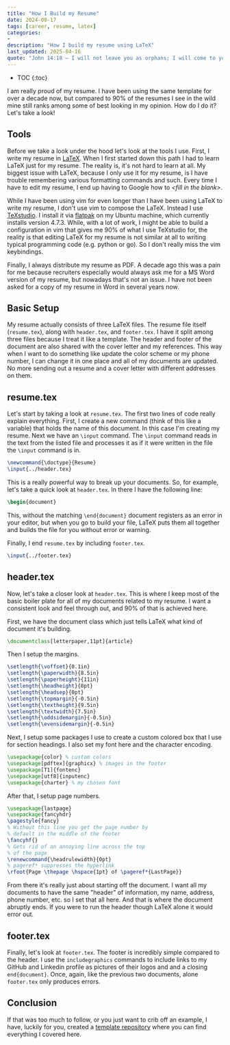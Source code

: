 ```yaml
---
title: "How I Build my Resume"
date: 2024-08-17
tags: [career, resume, latex]
categories:
- 
description: "How I build my resume using LaTeX"
last_updated: 2025-04-16
quote: "John 14:18 – I will not leave you as orphans; I will come to you."
---
```


* TOC
{:toc}

I am really proud of my resume. I have been using the same template for over a
decade now, but compared to 90% of the resumes I see in the wild mine still
ranks among some of best looking in my opinion. How do I do it? Let's take a
look!
<!--more-->

## Tools

Before we take a look under the hood let's look at the tools I use. First, I
write my resume in [LaTeX](https://www.latex-project.org/). When I first
started down this path I had to learn LaTeX just for my resume. The reality is,
it's not hard to learn at all. My biggest issue with LaTeX, because I only use
it for my resume, is I have trouble remembering various formatting commands and
such. Every time I have to edit my resume, I end up having to Google how to
*\<fill in the blank\>*.

While I have been using vim for even longer than I have been using LaTeX to
write my resume, I don't use vim to compose the LaTeX. Instead I use
[TeXstudio](https://www.texstudio.org/). I install it via
[flatpak](https://www.flatpak.org/) on my Ubuntu machine, which currently
installs version 4.7.3. While, with a lot of work, I might be able to build a
configuration in vim that gives me 90% of what I use TeXstudio for, the reality
is that editing LaTeX for my resume is not similar at all to writing typical
programming code (e.g. python or go). So I don't really miss the vim
keybindings.

Finally, I always distribute my resume as PDF. A decade ago this was a pain for
me because recruiters especially would always ask me for a MS Word version of
my resume, but nowadays that's not an issue. I have not been asked for a copy
of my resume in Word in several years now.

## Basic Setup

My resume actually consists of three LaTeX files. The resume file itself
(`resume.tex`), along with `header.tex`, and `footer.tex`. I have it split
among three files because I treat it like a template. The header and footer of
the document are also shared with the cover letter and my references. This way
when I want to do something like update the color scheme or my phone number, I
can change it in one place and all of my documents are updated. No more sending
out a resume and a cover letter with different addresses on them.

## resume.tex

Let's start by taking a look at `resume.tex`. The first two lines of code
really explain everything. First, I create a new command (think of this like a
variable) that holds the name of this document. In this case I'm creating my
resume. Next we have an `\input` command. The `\input` command reads in the
text from the listed file and processes it as if it were written in the file
the `\input` command is in.

```latex
\newcommand{\doctype}{Resume}
\input{../header.tex}
```

This is a really powerful way to break up your documents. So, for example,
let's take a quick look at `header.tex`. In there I have the following line:

```latex
\begin{document}
```

This, without the matching `\end{document}` document registers as an error in
your editor, but when you go to build your file, LaTeX puts them all together
and builds the file for you without error or warning.

Finally, I end `resume.tex` by including `footer.tex`.

```latex
\input{../footer.tex}
```

## header.tex

Now, let's take a closer look at `header.tex`. This is where I keep most of the
basic boiler plate for all of my documents related to my resume. I want a
consistent look and feel through out, and 90% of that is achieved here.

First, we have the document class which just tells LaTeX what kind of document
it's building.
```latex
\documentclass[letterpaper,11pt]{article}
```

Then I setup the margins.
```latex
\setlength{\voffset}{0.1in}
\setlength{\paperwidth}{8.5in}
\setlength{\paperheight}{11in}
\setlength{\headheight}{0pt}
\setlength{\headsep}{0pt}
\setlength{\topmargin}{-0.5in}
\setlength{\textheight}{9.5in}
\setlength{\textwidth}{7.5in}
\setlength{\oddsidemargin}{-0.5in}
\setlength{\evensidemargin}{-0.5in}
```

Next, I setup some packages I use to create a custom colored box that I use for
section headings. I also set my font here and the character encoding.

```latex
\usepackage{color} % custom colors
\usepackage[pdftex]{graphicx} % images in the footer
\usepackage[T1]{fontenc}
\usepackage[utf8]{inputenc}
\usepackage{charter} % my chosen font
```

After that, I setup page numbers.

```latex
\usepackage{lastpage}
\usepackage{fancyhdr}
\pagestyle{fancy}
% Without this line you get the page number by
% default in the middle of the footer
\fancyhf{}
% Gets rid of an annoying line across the top
% of the page
\renewcommand{\headrulewidth}{0pt}
% pageref* suppresses the hyperlink
\rfoot{Page \thepage \hspace{1pt} of \pageref*{LastPage}}
```

From there it's really just about starting off the document. I want all my
documents to have the same "header" of information, my name, address, phone
number, etc. so I set that all here. And that is where the document abruptly
ends. If you were to run the header though LaTeX alone it would error out.

## footer.tex

Finally, let's look at `footer.tex`. The footer is incredibly simple compared
to the header. I use the `includegraphics` commands to include links to my
GitHub and Linkedin profile as pictures of their logos and and a closing
`end{document}`. Once, again, like the previous two documents, alone
`footer.tex` only produces errors.

## Conclusion

If that was too much to follow, or you just want to crib off an example, I
have, luckily for you, created a [template
repository](https://github.com/steveno/resume_template) where you can find
everything I covered here.

